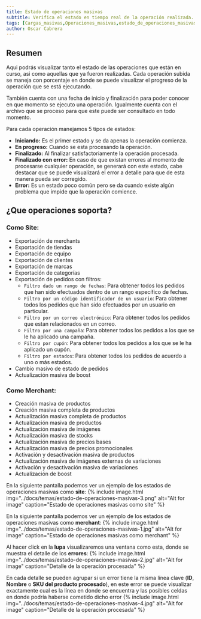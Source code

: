 ```yaml
---
title: Estado de operaciones masivas
subtitle: Verifica el estado en tiempo real de la operación realizada.
tags: [Cargas_masivas,Operaciones_masivas,estado_de_operaciones_masivas]
author: Oscar Cabrera
---
```


## Resumen
Aqui podrás visualizar tanto el estado de las operaciones que están en curso, asi como aquellas que ya fueron realizadas.
Cada operación subida se maneja con porcentaje en donde se puede visualizar el progreso de la operación que se está ejecutando. 

También cuenta con una fecha de inicio y finalización para poder conocer en que momento se ejecuto una operación. Igualmente cuenta con el archivo que se proceso para que este puede ser consultado en todo momento.

Para cada operación manejamos 5 tipos de estados: 
* **Iniciando:** Es el primer estado y se da apenas la operación comienza.
* **En progreso:** Cuando se esta procesando la operación.
* **Finalizado:** Al finalizar satisfactoriamente la operación procesada.
* **Finalizado con error:** En caso de que existan errores al momento de procesarse cualquier operación, se generará con este estado, cabe destacar que se puede visualizará el error a detalle para que de esta manera pueda ser corregido.
* **Error:** Es un estado poco común pero se da cuando existe algún problema que impide que la operación comience.
  

## ¿Que operaciones soporta?

### **Como Site:**
* Exportación de merchants
* Exportación de tiendas
* Exportación de equipo
* Exportación de clientes
* Exportación de marcas
* Exportación de categorías
* Exportación de pedidos con filtros: 
    * `Filtro dado un rango de fechas`: Para obtener todos los pedidos que han sido efectuados dentro de un rango específico de fechas.
    * `Filtro por un código identificador de un usuario`: Para obtener todos los pedidos que han sido efectuados por un usuario en particular.
    * `Filtro por un correo electrónico`: Para obtener todos los pedidos que estan relacionados en un correo.
    * `Filtro por una campaña`: Para obtener todos los pedidos a los que se le ha aplicado una campaña.
    * `Filtro por cupón`: Para obtener todos los pedidos a los que se le ha aplicado un cupón.
    * `Filtro por estados`: Para obtener todos los pedidos de acuerdo a uno o más estados.
* Cambio masivo de estado de pedidos
* Actualización masiva de boost

### **Como Merchant:**
* Creación masiva de productos
* Creación masiva completa de productos
* Actualización masiva completa de productos
* Actualización masiva de productos
* Actualización masiva de imágenes
* Actualización masiva de stocks
* Actualización masiva de precios bases
* Actualización masiva de precios promocionales
* Activación y desactivación masiva de productos
* Actualización masiva de imágenes externas de variaciones
* Activación y desactivación masiva de variaciones
* Actualización de boost

En la siguiente pantalla podemos ver un ejemplo de los estados de operaciones masivas como **site**:
{% include image.html img="../docs/temas/estado-de-operaciones-masivas-3.png" alt="Alt for image" caption="Estado de operaciones masivas como site" %}

En la siguiente pantalla podemos ver un ejemplo de los estados de operaciones masivas como **merchant**:
{% include image.html img="../docs/temas/estado-de-operaciones-masivas-1.jpg" alt="Alt for image" caption="Estado de operaciones masivas como merchant" %}

Al hacer click en la **lupa** visualizaremos una ventana como esta, donde se muestra el detalle de los **errores**:
{% include image.html img="../docs/temas/estado-de-operaciones-masivas-2.jpg" alt="Alt for image" caption="Detalle de la operación procesada" %}

En cada detalle se pueden agrupar si un error tiene la misma línea clave (**ID**, **Nombre** o **SKU del producto procesado**), en este error se puede visualizar exactamente cual es la línea en donde se encuentra y las posibles celdas en donde podría haberse cometido dicho error
{% include image.html img="../docs/temas/estado-de-operaciones-masivas-4.jpg" alt="Alt for image" caption="Detalle de la operación procesada" %}